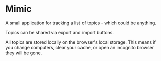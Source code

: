 # Mimic

A small application for tracking a list of topics - which could be anything.

Topics can be shared via export and import buttons.

All topics are stored locally on the browser's local storage. This means if you change computers, clear your cache, or open an incognito browser they will be gone.
